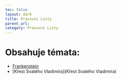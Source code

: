 ```yaml
---
toc: false
layout: dark
title: Pracovní Listy 
parent_url:  
category: Pracovní Listy 
---
```


# Obsahuje témata: 

* [Frankenstein](Frankenstein) 
* [Křest Svatého Vladimíra](Křest Svatého Vladimíra) 
